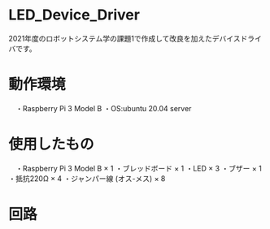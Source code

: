 # LED_Device_Driver
2021年度のロボットシステム学の課題1で作成して改良を加えたデバイスドライバです。

# 動作環境
　・Raspberry Pi 3 Model B
  ・OS:ubuntu 20.04 server
  
# 使用したもの
　・Raspberry Pi 3 Model B × 1
  ・ブレッドボード × 1
  ・LED × 3
  ・ブザー × 1
  ・抵抗220Ω × 4
  ・ジャンパー線 (オス-メス) × 8
 
# 回路

